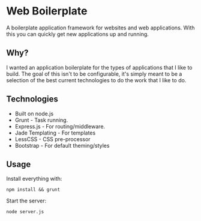 # Web Boilerplate

A boilerplate application framework for websites and web applications. With this you can quickly get new applications up and running.

## Why?

I wanted an application boilerplate for the types of applications that I like to build. The goal of this isn't to be configurable, it's simply meant to be a selection of the best current technologies to do the work that I like to do.

## Technologies

* Built on node.js
* Grunt - Task running.
* Express.js - For routing/middleware.
* Jade Templating - For templates
* LessCSS - CSS pre-processor
* Bootstrap - For default theming/styles


## Usage

Install everything with:

```
npm install && grunt
```

Start the server: 

```
node server.js
```